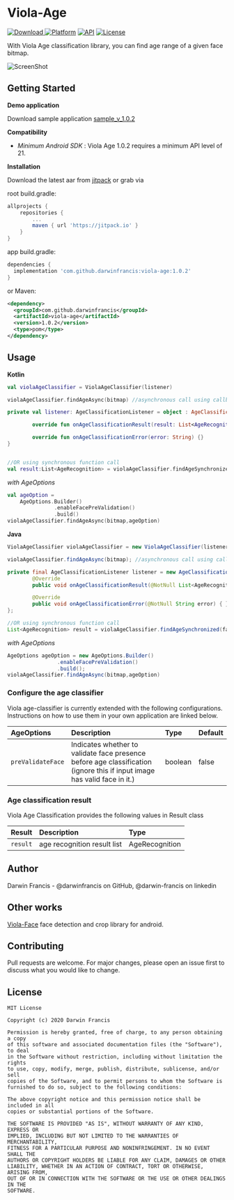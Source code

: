 # Viola-Age
[ ![Download](https://jitpack.io/v/darwinfrancis/viola-age.svg) ](https://github.com/darwinfrancis/viola-age/releases/download/1.0.2/age-1.0.2.aar)
[![Platform](https://img.shields.io/badge/platform-android-green.svg)](http://developer.android.com/index.html)
[![API](https://img.shields.io/badge/API-21+-brightgreen.svg?style=flat)](https://android-arsenal.com/api?level=15)
[![License](https://img.shields.io/badge/License-MIT-blue.svg?style=flat)](https://github.com/darwinfrancis/face-perception/blob/master/LICENSE.txt)


With Viola Age classification library, you can find age range of a given face bitmap.

![ScreenShot](screenshot/screen_shot_1.jpg)

## Getting Started
**Demo application**

Download sample application [sample_v_1.0.2](app-viola-age-v1.0.2-demo.apk)

**Compatibility**
 * *Minimum Android SDK* : Viola Age 1.0.2 requires a minimum API level of 21.

**Installation**

Download the latest aar from [jitpack](https://github.com/darwinfrancis/viola-age/releases/download/1.0.2/age-1.0.2.aar) or grab via

root build.gradle:
```gradle
allprojects {
    repositories {
        ...
        maven { url 'https://jitpack.io' }
    }
}
```

app build.gradle:
```gradle
dependencies {
  implementation 'com.github.darwinfrancis:viola-age:1.0.2'
}
```

or Maven:

```xml
<dependency>
  <groupId>com.github.darwinfrancis</groupId>
  <artifactId>viola-age</artifactId>
  <version>1.0.2</version>
  <type>pom</type>
</dependency>
```


## Usage
**Kotlin**
```kotlin
val violaAgeClassifier = ViolaAgeClassifier(listener)

violaAgeClassifier.findAgeAsync(bitmap) //asynchronous call using callback interface         

private val listener: AgeClassificationListener = object : AgeClassificationListener {

        override fun onAgeClassificationResult(result: List<AgeRecognition>) {}

        override fun onAgeClassificationError(error: String) {}
}


//OR using synchronous function call
val result:List<AgeRecognition> = violaAgeClassifier.findAgeSynchronized(faceBitmap)   //synchronous call   
```
*with AgeOptions*
```kotlin
val ageOption =
    AgeOptions.Builder()
               .enableFacePreValidation()
               .build()
violaAgeClassifier.findAgeAsync(bitmap,ageOption)
```

**Java**
```java
ViolaAgeClassifier violaAgeClassifier = new ViolaAgeClassifier(listener);

violaAgeClassifier.findAgeAsync(bitmap); //asynchronous call using callback interface

private final AgeClassificationListener listener = new AgeClassificationListener() {
        @Override
        public void onAgeClassificationResult(@NotNull List<AgeRecognition> result) { }

        @Override
        public void onAgeClassificationError(@NotNull String error) { }
};

//OR using synchronous function call
List<AgeRecognition> result = violaAgeClassifier.findAgeSynchronized(faceBitmap);   //synchronous call
```
*with AgeOptions*
```java
AgeOptions ageOption = new AgeOptions.Builder()
                .enableFacePreValidation()
                .build();
violaAgeClassifier.findAgeAsync(bitmap,ageOption)
```

### Configure the age classifier
Viola age-classifier is currently extended with the following configurations. Instructions on how to use them in your own application are linked below.

| AgeOptions | Description | Type | Default |
| :--- | :--- | :--- | :--- |
| `preValidateFace` |  Indicates whether to validate face presence before age classification (ignore this if input image has valid face in it.) | boolean | false |

### Age classification result
Viola Age Classification provides the following values in Result class

| Result | Description | Type |
| :--- | :--- | :--- |
| `result` |  age recognition result list | AgeRecognition |

## Author
Darwin Francis - @darwinfrancis on GitHub, @darwin-francis on linkedin

## Other works
[Viola-Face](https://github.com/darwinfrancis/viola) face detection and crop library for android.

## Contributing
Pull requests are welcome. For major changes, please open an issue first to discuss what you would like to change.

License
-------

    MIT License

    Copyright (c) 2020 Darwin Francis

    Permission is hereby granted, free of charge, to any person obtaining a copy
    of this software and associated documentation files (the "Software"), to deal
    in the Software without restriction, including without limitation the rights
    to use, copy, modify, merge, publish, distribute, sublicense, and/or sell
    copies of the Software, and to permit persons to whom the Software is
    furnished to do so, subject to the following conditions:

    The above copyright notice and this permission notice shall be included in all
    copies or substantial portions of the Software.
    
    THE SOFTWARE IS PROVIDED "AS IS", WITHOUT WARRANTY OF ANY KIND, EXPRESS OR
    IMPLIED, INCLUDING BUT NOT LIMITED TO THE WARRANTIES OF MERCHANTABILITY,
    FITNESS FOR A PARTICULAR PURPOSE AND NONINFRINGEMENT. IN NO EVENT SHALL THE
    AUTHORS OR COPYRIGHT HOLDERS BE LIABLE FOR ANY CLAIM, DAMAGES OR OTHER
    LIABILITY, WHETHER IN AN ACTION OF CONTRACT, TORT OR OTHERWISE, ARISING FROM,
    OUT OF OR IN CONNECTION WITH THE SOFTWARE OR THE USE OR OTHER DEALINGS IN THE
    SOFTWARE.

